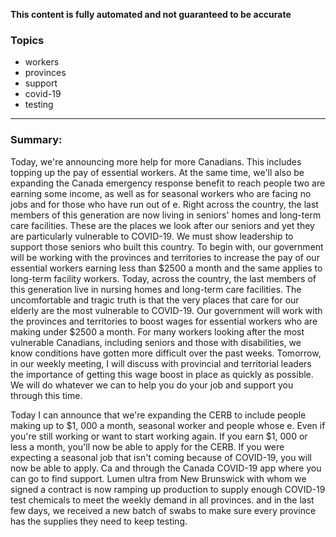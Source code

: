 **This content is fully automated and not guaranteed to be accurate**

### Topics

- workers
- provinces
- support
- covid-19
- testing

---

### Summary:



Today, we're announcing more help for more Canadians.
This includes topping up the pay of essential workers.
At the same time, we'll also be expanding the Canada emergency response benefit to reach people two are earning some income, as well as for seasonal workers who are facing no jobs and for those who have run out of e. Right across the country, the last members of this generation are now living in seniors' homes and long-term care facilities.
These are the places we look after our seniors and yet they are particularly vulnerable to COVID-19.
We must show leadership to support those seniors who built this country.
To begin with, our government will be working with the provinces and territories to increase the pay of our essential workers earning less than $2500 a month and the same applies to long-term facility workers.
Today, across the country, the last members of this generation live in nursing homes and long-term care facilities.
The uncomfortable and tragic truth is that the very places that care for our elderly are the most vulnerable to COVID-19.
Our government will work with the provinces and territories to boost wages for essential workers who are making under $2500 a month.
For many workers looking after the most vulnerable Canadians, including seniors and those with disabilities, we know conditions have gotten more difficult over the past weeks.
Tomorrow, in our weekly meeting, I will discuss with provincial and territorial leaders the importance of getting this wage boost in place as quickly as possible.
We will do whatever we can to help you do your job and support you through this time.



Today I can announce that we're expanding the CERB to include people making up to $1, 000 a month, seasonal worker and people whose e.
Even if you're still working or want to start working again.
If you earn $1, 000 or less a month, you'll now be able to apply for the CERB.
If you were expecting a seasonal job that isn't coming because of COVID-19, you will now be able to apply.
Ca and through the Canada COVID-19 app where you can go to find support.
Lumen ultra from New Brunswick with whom we signed a contract is now ramping up production to supply enough COVID-19 test chemicals to meet the weekly demand in all provinces.
and in the last few days, we received a new batch of swabs to make sure every province has the supplies they need to keep testing.